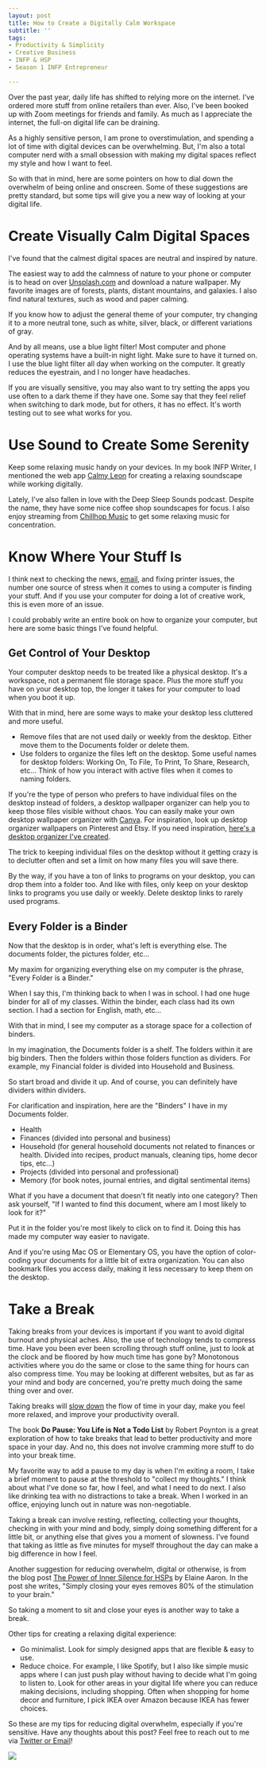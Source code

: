 ```yaml
---
layout: post
title: How to Create a Digitally Calm Workspace
subtitle: ''
tags:
- Productivity & Simplicity
- Creative Business
- INFP & HSP
- Season 1 INFP Entrepreneur

---
```

Over the past year, daily life has shifted to relying more on the internet. I've ordered more stuff from online retailers than ever. Also, I've been booked up with Zoom meetings for friends and family. As much as I appreciate the internet, the full-on digital life can be draining.

As a highly sensitive person, I am prone to overstimulation, and spending a lot of time with digital devices can be overwhelming. But, I'm also a total computer nerd with a small obsession with making my digital spaces reflect my style and how I want to feel.

So with that in mind, here are some pointers on how to dial down the overwhelm of being online and onscreen. Some of these suggestions are pretty standard, but some tips will give you a new way of looking at your digital life.

# Create Visually Calm Digital Spaces

I've found that the calmest digital spaces are neutral and inspired by nature.

The easiest way to add the calmness of nature to your phone or computer is to head on over [Unsplash.com](https://unsplash.com/) and download a nature wallpaper. My favorite images are of forests, plants, distant mountains, and galaxies. I also find natural textures, such as wood and paper calming.

If you know how to adjust the general theme of your computer, try changing it to a more neutral tone, such as white, silver, black, or different variations of gray.

And by all means, use a blue light filter! Most computer and phone operating systems have a built-in night light. Make sure to have it turned on. I use the blue light filter all day when working on the computer. It greatly reduces the eyestrain, and I no longer have headaches.

If you are visually sensitive, you may also want to try setting the apps you use often to a dark theme if they have one. Some say that they feel relief when switching to dark mode, but for others, it has no effect. It's worth testing out to see what works for you.

# Use Sound to Create Some Serenity

Keep some relaxing music handy on your devices. In my book INFP Writer, I mentioned the web app [Calmy Leon](https://calmyleon.com/) for creating a relaxing soundscape while working digitally.

Lately, I've also fallen in love with the Deep Sleep Sounds podcast. Despite the name, they have some nice coffee shop soundscapes for focus. I also enjoy streaming from [Chillhop Music](https://chillhop.com/) to get some relaxing music for concentration.

# Know Where Your Stuff Is

I think next to checking the news, [email](https://arcadiapage.com/2020/02/the-digital-detox-project-reducing.html), and fixing printer issues, the number one source of stress when it comes to using a computer is finding your stuff. And if you use your computer for doing a lot of creative work, this is even more of an issue.

I could probably write an entire book on how to organize your computer, but here are some basic things I've found helpful.

## Get Control of Your Desktop

Your computer desktop needs to be treated like a physical desktop. It's a workspace, not a permanent file storage space. Plus the more stuff you have on your desktop top, the longer it takes for your computer to load when you boot it up.

With that in mind, here are some ways to make your desktop less cluttered and more useful.

* Remove files that are not used daily or weekly from the desktop. Either move them to the Documents folder or delete them.
* Use folders to organize the files left on the desktop. Some useful names for desktop folders: Working On, To File, To Print, To Share, Research, etc... Think of how you interact with active files when it comes to naming folders.

If you're the type of person who prefers to have individual files on the desktop instead of folders, a desktop wallpaper organizer can help you to keep those files visible without chaos. You can easily make your own desktop wallpaper organizer with [Canva](https://www.canva.com/). For inspiration, look up desktop organizer wallpapers on Pinterest and Etsy. If you need inspiration, [here's a desktop organizer I've created](https://www.etsy.com/listing/753260259/pink-watercolor-desktop-organizer?ref=listings_manager_grid).

The trick to keeping individual files on the desktop without it getting crazy is to declutter often and set a limit on how many files you will save there.

By the way, if you have a ton of links to programs on your desktop, you can drop them into a folder too. And like with files, only keep on your desktop links to programs you use daily or weekly. Delete desktop links to rarely used programs.

## Every Folder is a Binder

Now that the desktop is in order, what's left is everything else. The documents folder, the pictures folder, etc...

My maxim for organizing everything else on my computer is the phrase, "Every Folder is a Binder."

When I say this, I'm thinking back to when I was in school. I had one huge binder for all of my classes.  Within the binder, each class had its own section. I had a section for English, math, etc...

With that in mind, I see my computer as a storage space for a collection of binders.

In my imagination, the Documents folder is a shelf. The folders within it are big binders. Then the folders within those folders function as dividers.  For example, my Financial folder is divided into Household and Business.

So start broad and divide it up. And of course, you can definitely have dividers within dividers.

For clarification and inspiration, here are the "Binders" I have in my Documents folder.

* Health
* Finances (divided into personal and business)
* Household (for general household documents not related to finances or health. Divided into recipes, product manuals, cleaning tips, home decor tips, etc...)
* Projects (divided into personal and professional)
* Memory (for book notes, journal entries, and digital sentimental items)

What if you have a document that doesn't fit neatly into one category? Then ask yourself, "If I wanted to find this document, where am I most likely to look for it?"

Put it in the folder you're most likely to click on to find it.  Doing this has made my computer way easier to navigate.

And if you're using Mac OS or Elementary OS, you have the option of color-coding your documents for a little bit of extra organization. You can also bookmark files you access daily, making it less necessary to keep them on the desktop.

# Take a Break

Taking breaks from your devices is important if you want to avoid digital burnout and physical aches. Also, the use of technology tends to compress time. Have you been ever been scrolling through stuff online, just to look at the clock and be floored by how much time has gone by? Monotonous activities where you do the same or close to the same thing for hours can also compress time. You may be looking at different websites, but as far as your mind and body are concerned, you're pretty much doing the same thing over and over.

Taking breaks will [slow down](https://arcadiapage.com/2018/09/how-i-plan-to-slow-down-today.html) the flow of time in your day, make you feel more relaxed, and improve your productivity overall.

The book **Do Pause: You Life is Not a Todo List** by Robert Poynton is a great exploration of how to take breaks that lead to better productivity and more space in your day. And no, this does not involve cramming more stuff to do into your break time.

My favorite way to add a pause to my day is when I'm exiting a room, I take a brief moment to pause at the threshold to "collect my thoughts." I think about what I've done so far, how I feel, and what I need to do next. I also like drinking tea with no distractions to take a break. When I worked in an office, enjoying lunch out in nature was non-negotiable.

Taking a break can involve resting, reflecting, collecting your thoughts, checking in with your mind and body, simply doing something different for a little bit, or anything else that gives you a moment of slowness. I've found that taking as little as five minutes for myself throughout the day can make a big difference in how I feel.

Another suggestion for reducing overwhelm, digital or otherwise, is from the blog post [The Power of Inner Silence for HSPs](https://hsperson.com/the-power-of-inner-silence-for-hsps/) by Elaine Aaron. In the post she writes, "Simply closing your eyes removes 80% of the stimulation to your brain."

So taking a moment to sit and close your eyes is another way to take a break.

Other tips for creating a relaxing digital experience:

* Go minimalist. Look for simply designed apps that are flexible & easy to use.
* Reduce choice. For example, I like Spotify, but I also like simple music apps where I can just push play without having to decide what I'm going to listen to. Look for other areas in your digital life where you can reduce making decisions, including shopping. Often when shopping for home decor and furniture, I pick IKEA over Amazon because IKEA has fewer choices.

So these are my tips for reducing digital overwhelm, especially if you're sensitive. Have any thoughts about this post? Feel free to reach out to me via [Twitter or Email](https://arcadiapage.com/talk/)!

![](/uploads/creating-a-digitally-calm-workspace.png)